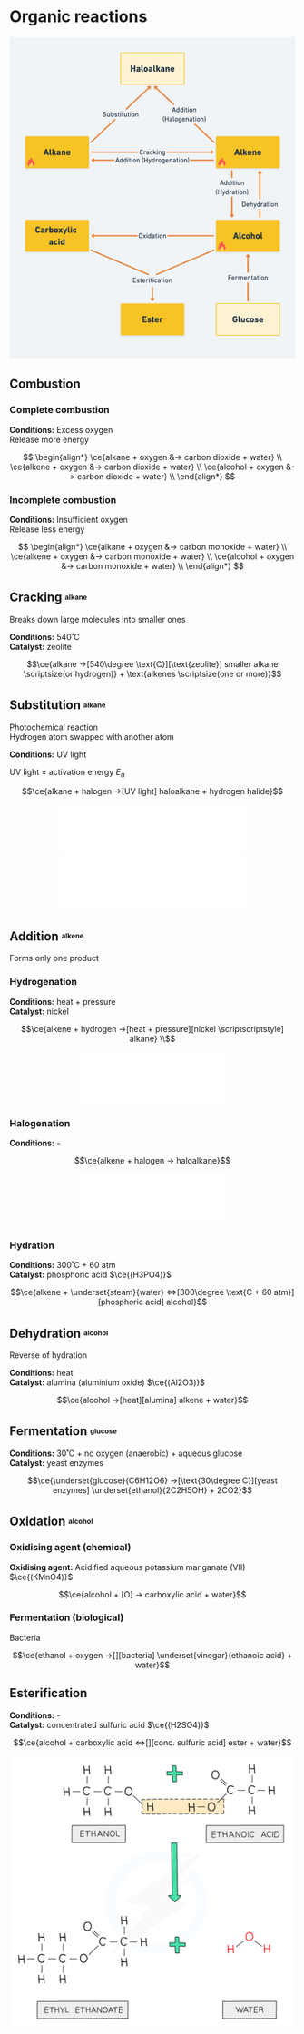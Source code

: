 # Organic reactions

![Organic reactions](images/organic-chemistry-reactions.png)

## Combustion

### Complete combustion

**Conditions:** Excess oxygen \
Release more energy

$$
\begin{align*}
  \ce{alkane + oxygen &-> carbon dioxide + water} \\
  \ce{alkene + oxygen &-> carbon dioxide + water} \\
  \ce{alcohol + oxygen &-> carbon dioxide + water} \\
\end{align*}
$$

### Incomplete combustion

**Conditions:** Insufficient oxygen \
Release less energy

$$
\begin{align*}
    \ce{alkane + oxygen &-> carbon monoxide + water} \\
    \ce{alkene + oxygen &-> carbon monoxide + water} \\
    \ce{alcohol + oxygen &-> carbon monoxide + water} \\
\end{align*}
$$

## Cracking <sup><sub><small>alkane</small></sub></sup>

Breaks down large molecules into smaller ones

**Conditions:** 540˚C \
**Catalyst:** zeolite

$$\ce{alkane ->[540\degree \text{C}][\text{zeolite}] smaller alkane \scriptsize(or hydrogen)} + \text{alkenes \scriptsize(one or more)}$$

## Substitution <sup><sub><small>alkane</small></sub></sup>

Photochemical reaction \
Hydrogen atom swapped with another atom

**Conditions:** UV light

UV light = activation energy $E_a$

$$\ce{alkane + halogen ->[UV light] haloalkane + hydrogen halide}$$

<div style="text-align: center;"><img src="images/substitution-1.png" alt="Substitution reaction 1"></div>
<div style="text-align: center;"><img src="images/substitution-2.png" alt="Substitution reaction 2"></div>

## Addition <sup><sub><small>alkene</small></sub></sup>

Forms only one product

### Hydrogenation

**Conditions:** heat + pressure \
**Catalyst:** nickel

$$\ce{alkene + hydrogen ->[heat + pressure][nickel \scriptscriptstyle] alkane} \\$$

<div style="text-align: center;"><img src="images/addition-hydrogenation.png" alt="Addition reaction (hydrogenation)"></div>

### Halogenation

**Conditions:** -

$$\ce{alkene + halogen -> haloalkane}$$

<div style="text-align: center;"><img src="images/addition-halogenation.png" alt="Addition reaction (halogenation)"></div>

### Hydration

**Conditions:** 300˚C + 60 atm \
**Catalyst:** phosphoric acid $\ce{(H3PO4)}$

$$\ce{alkene + \underset{steam}{water} <=>[300\degree \text{C + 60 atm}][phosphoric acid] alcohol}$$

## Dehydration <sup><sub><small>alcohol</small></sub></sup>

Reverse of hydration

**Conditions:** heat \
**Catalyst:** alumina (aluminium oxide) $\ce{(Al2O3)}$

$$\ce{alcohol ->[heat][alumina] alkene + water}$$

## Fermentation <sup><sub><small>glucose</small></sub></sup>

**Conditions:** 30˚C + no oxygen (anaerobic) + aqueous glucose \
**Catalyst:** yeast enzymes

$$\ce{\underset{glucose}{C6H12O6} ->[\text{30\degree C}][yeast enzymes] \underset{ethanol}{2C2H5OH} + 2CO2}$$

## Oxidation <sup><sub><small>alcohol</small></sub></sup>

### Oxidising agent (chemical)

**Oxidising agent:** Acidified aqueous potassium manganate (VII) $\ce{(KMnO4)}$

$$\ce{alcohol + [O] -> carboxylic acid + water}$$

### Fermentation (biological)

Bacteria

$$\ce{ethanol + oxygen ->[][bacteria] \underset{vinegar}{ethanoic acid} + water}$$

## Esterification

**Conditions:** - \
**Catalyst:** concentrated sulfuric acid $\ce{(H2SO4)}$

$$\ce{alcohol + carboxylic acid <=>[][conc. sulfuric acid] ester + water}$$

![Esterification](images/esterification.png)
